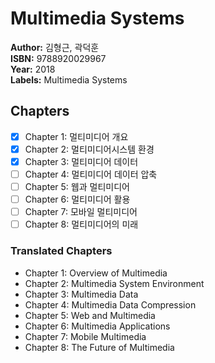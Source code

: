 # Multimedia Systems

**Author:** 김형근, 곽덕훈 <br/>
**ISBN:** 9788920029967 <br/>
**Year:** 2018 <br/>
**Labels:** Multimedia Systems

## Chapters
- [x] Chapter 1: 멀티미디어 개요
- [x] Chapter 2: 멀티미디어시스템 환경
- [x] Chapter 3: 멀티미디어 데이터
- [ ] Chapter 4: 멀티미디어 데이터 압축
- [ ] Chapter 5: 웹과 멀티미디어
- [ ] Chapter 6: 멀티미디어 활용
- [ ] Chapter 7: 모바일 멀티미디어
- [ ] Chapter 8: 멀티미디어의 미래

### Translated Chapters
- Chapter 1: Overview of Multimedia  
- Chapter 2: Multimedia System Environment  
- Chapter 3: Multimedia Data  
- Chapter 4: Multimedia Data Compression  
- Chapter 5: Web and Multimedia  
- Chapter 6: Multimedia Applications  
- Chapter 7: Mobile Multimedia  
- Chapter 8: The Future of Multimedia  
